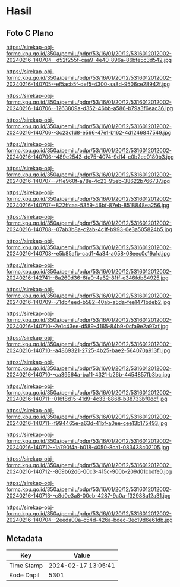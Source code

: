 # Hasil

## Foto C Plano

https://sirekap-obj-formc.kpu.go.id/350a/pemilu/pdpr/53/16/01/20/12/5316012012002-20240216-140704--d52f255f-caa9-4e40-896a-86bfe5c3d542.jpg

https://sirekap-obj-formc.kpu.go.id/350a/pemilu/pdpr/53/16/01/20/12/5316012012002-20240216-140705--ef5acb5f-def5-4300-aa8d-9506ce28942f.jpg

https://sirekap-obj-formc.kpu.go.id/350a/pemilu/pdpr/53/16/01/20/12/5316012012002-20240216-140706--1263809a-d352-46bb-a586-b79a3f6eac36.jpg

https://sirekap-obj-formc.kpu.go.id/350a/pemilu/pdpr/53/16/01/20/12/5316012012002-20240216-140706--3c23c1d8-e566-47e1-b162-4d1246847549.jpg

https://sirekap-obj-formc.kpu.go.id/350a/pemilu/pdpr/53/16/01/20/12/5316012012002-20240216-140706--489e2543-de75-4074-9d14-c0b2ec0180b3.jpg

https://sirekap-obj-formc.kpu.go.id/350a/pemilu/pdpr/53/16/01/20/12/5316012012002-20240216-140707--7f1e960f-a78e-4c23-95eb-38622b766737.jpg

https://sirekap-obj-formc.kpu.go.id/350a/pemilu/pdpr/53/16/01/20/12/5316012012002-20240216-140707--822ffcaa-5359-46bf-87eb-8518848ea256.jpg

https://sirekap-obj-formc.kpu.go.id/350a/pemilu/pdpr/53/16/01/20/12/5316012012002-20240216-140708--07ab3b8a-c2ab-4c1f-b993-0e3a505824b5.jpg

https://sirekap-obj-formc.kpu.go.id/350a/pemilu/pdpr/53/16/01/20/12/5316012012002-20240216-140708--e5b85afb-cad1-4a34-a058-08eec0c19a1d.jpg

https://sirekap-obj-formc.kpu.go.id/350a/pemilu/pdpr/53/16/01/20/12/5316012012002-20240216-142741--8a269d36-6fa0-4a62-81ff-e346fdb84925.jpg

https://sirekap-obj-formc.kpu.go.id/350a/pemilu/pdpr/53/16/01/20/12/5316012012002-20240216-140709--71db4eed-b582-40ab-a5da-fee1471bdeb2.jpg

https://sirekap-obj-formc.kpu.go.id/350a/pemilu/pdpr/53/16/01/20/12/5316012012002-20240216-140710--2e1c43ee-d589-4165-84b9-0cfa9e2a97af.jpg

https://sirekap-obj-formc.kpu.go.id/350a/pemilu/pdpr/53/16/01/20/12/5316012012002-20240216-140710--a4869321-2725-4b25-bae2-564070a913f1.jpg

https://sirekap-obj-formc.kpu.go.id/350a/pemilu/pdpr/53/16/01/20/12/5316012012002-20240216-140710--ca39564a-ba11-4321-b26b-4454857fb3bc.jpg

https://sirekap-obj-formc.kpu.go.id/350a/pemilu/pdpr/53/16/01/20/12/5316012012002-20240216-140711--016f8d15-41d9-4c33-8868-b38733bf0dcf.jpg

https://sirekap-obj-formc.kpu.go.id/350a/pemilu/pdpr/53/16/01/20/12/5316012012002-20240216-140711--f994465e-a63d-41bf-a0ee-cee13b175493.jpg

https://sirekap-obj-formc.kpu.go.id/350a/pemilu/pdpr/53/16/01/20/12/5316012012002-20240216-140712--1a790f4a-b018-4050-8ca1-083438c02105.jpg

https://sirekap-obj-formc.kpu.go.id/350a/pemilu/pdpr/53/16/01/20/12/5316012012002-20240216-140712--869b62d6-00c3-415c-900b-209d01cbdfe0.jpg

https://sirekap-obj-formc.kpu.go.id/350a/pemilu/pdpr/53/16/01/20/12/5316012012002-20240216-140713--c8d0e3a8-00eb-4287-9a0a-f32988a12a31.jpg

https://sirekap-obj-formc.kpu.go.id/350a/pemilu/pdpr/53/16/01/20/12/5316012012002-20240216-140704--2eeda00a-c54d-426a-bdec-3ec19d6e61db.jpg


## Metadata

| Key        | Value               |
| ---------- | ------------------- |
| Time Stamp | 2024-02-17 13:05:41 |
| Kode Dapil | 5301                |




